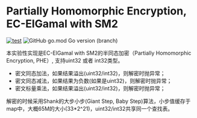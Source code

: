 # Partially Homomorphic Encryption, EC-ElGamal with SM2

[![test](https://github.com/emmansun/sm2elgamal/actions/workflows/go.yml/badge.svg)](https://github.com/emmansun/sm2elgamal/actions/workflows/go.yml)
![GitHub go.mod Go version (branch)](https://img.shields.io/github/go-mod/go-version/emmansun/sm2elgamal)

本实验性实现是EC-ElGamal with SM2的半同态加密（Partially Homomorphic Encryption, PHE）, 支持uint32 或者 int32类型。
- 密文同态加法，如果结果溢出(uint32/int32)，则解密时抛异常；
- 密文同态减法，如果结果为负数(如果是uint32)，则解密时抛异常；
- 密文标量乘法，如果结果溢出(uint32/int32)，则解密时抛异常；

解密的时候采用Shank的大步小步(Giant Step, Baby Step)算法，小步值缓存于map中，大概65M的大小(33*2^21)，uint32/int32共享同一个查找表。
